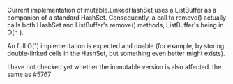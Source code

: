 Current implementation of mutable.LinkedHashSet uses a ListBuffer as a companion of a standard HashSet. Consequently, a call to remove() actually calls both HashSet and ListBuffer's remove() methods, ListBuffer's being in O(n ).

An full O(1) implementation is expected and doable (for example, by storing double-linked cells in the HashSet, but something even better might exists).

I have not checked yet whether the immutable version is also affected.
the same as #5767
